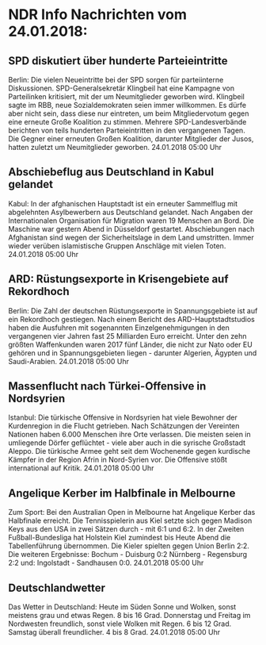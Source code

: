 # NDR Info Nachrichten vom 24.01.2018:


## SPD diskutiert über hunderte Parteieintritte
Berlin:	Die vielen Neueintritte bei der SPD sorgen für parteiinterne Diskussionen. SPD-Generalsekretär Klingbeil hat eine Kampagne von Parteilinken kritisiert, mit der um Neumitglieder geworben wird. Klingbeil sagte im RBB, neue Sozialdemokraten seien immer willkommen. Es dürfe aber nicht sein, dass diese nur eintreten, um beim Mitgliedervotum gegen eine erneute Große Koalition zu stimmen. Mehrere SPD-Landesverbände berichten von teils hunderten Parteieintritten in den vergangenen Tagen. Die Gegner einer erneuten Großen Koalition, darunter Mitglieder der Jusos, hatten zuletzt um Neumitglieder geworben. 24.01.2018 05:00 Uhr 

## Abschiebeflug aus Deutschland in Kabul gelandet
Kabul: In der afghanischen Hauptstadt ist ein erneuter Sammelflug mit abgelehnten Asylbewerbern aus Deutschland gelandet. Nach Angaben der Internationalen Organisation für Migration waren 19 Menschen an Bord. Die Maschine war gestern Abend in Düsseldorf gestartet. Abschiebungen nach Afghanistan sind wegen der Sicherheitslage in dem Land umstritten. Immer wieder verüben islamistische Gruppen Anschläge mit vielen Toten. 24.01.2018 05:00 Uhr 

## ARD: Rüstungsexporte in Krisengebiete auf Rekordhoch
Berlin: Die Zahl der deutschen Rüstungsexporte in Spannungsgebiete ist auf ein Rekordhoch gestiegen. Nach einem Bericht des ARD-Hauptstadtstudios haben die Ausfuhren mit sogenannten Einzelgenehmigungen in den vergangenen vier Jahren fast 25 Milliarden Euro erreicht. Unter den zehn größten Waffenkunden waren 2017 fünf Länder, die nicht zur Nato oder EU gehören und in Spannungsgebieten liegen - darunter Algerien, Ägypten und Saudi-Arabien. 24.01.2018 05:00 Uhr 

## Massenflucht nach Türkei-Offensive in Nordsyrien
Istanbul:	Die türkische Offensive in Nordsyrien hat viele Bewohner der Kurdenregion in die Flucht getrieben. Nach Schätzungen der Vereinten Nationen haben 6.000 Menschen ihre Orte verlassen. Die meisten seien in umliegende Dörfer geflüchtet - viele aber auch in die syrische Großstadt Aleppo. Die türkische Armee geht seit dem Wochenende gegen kurdische Kämpfer in der Region Afrin in Nord-Syrien vor. Die Offensive stößt international auf Kritik. 24.01.2018 05:00 Uhr 

## Angelique Kerber im Halbfinale in Melbourne
Zum Sport:	Bei den Australian Open in Melbourne hat Angelique Kerber das Halbfinale erreicht. Die Tennisspielerin aus Kiel setzte sich gegen Madison Keys aus den USA in zwei Sätzen durch - mit 6:1 und 6:2. In der Zweiten Fußball-Bundesliga hat Holstein Kiel zumindest bis Heute Abend die Tabellenführung übernommen. Die Kieler spielten gegen Union Berlin 2:2. Die weiteren Ergebnisse: Bochum - Duisburg 0:2
Nürnberg - Regensburg 2:2
und: Ingolstadt - Sandhausen 0:0. 24.01.2018 05:00 Uhr 

## Deutschlandwetter
Das Wetter in Deutschland: Heute im Süden Sonne und Wolken, sonst meistens grau und etwas Regen. 8 bis 16 Grad. Donnerstag und Freitag im Nordwesten freundlich, sonst viele Wolken mit Regen. 6 bis 12 Grad. Samstag überall freundlicher. 4 bis 8 Grad. 24.01.2018 05:00 Uhr 
